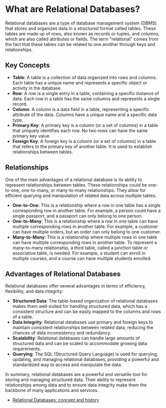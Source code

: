 # What are Relational Databases?

Relational databases are a type of database management system (DBMS) that stores and organizes data in a structured format called tables. These tables are made up of rows, also known as records or tuples, and columns, which are also called attributes or fields. The term "relational" comes from the fact that these tables can be related to one another through keys and relationships.

## Key Concepts

- **Table**: A table is a collection of data organized into rows and columns. Each table has a unique name and represents a specific object or activity in the database.
- **Row**: A row is a single entry in a table, containing a specific instance of data. Each row in a table has the same columns and represents a single record.
- **Column**: A column is a data field in a table, representing a specific attribute of the data. Columns have a unique name and a specific data type.
- **Primary Key**: A primary key is a column (or a set of columns) in a table that uniquely identifies each row. No two rows can have the same primary key value.
- **Foreign Key**: A foreign key is a column (or a set of columns) in a table that refers to the primary key of another table. It is used to establish relationships between tables.

## Relationships

One of the main advantages of a relational database is its ability to represent relationships between tables. These relationships could be one-to-one, one-to-many, or many-to-many relationships. They allow for efficient querying and manipulation of related data across multiple tables.

- **One-to-One**: This is a relationship where a row in one table has a single corresponding row in another table. For example, a person could have a single passport, and a passport can only belong to one person.
- **One-to-Many**: This is a relationship where a row in one table can have multiple corresponding rows in another table. For example, a customer can have multiple orders, but an order can only belong to one customer.
- **Many-to-Many**: This is a relationship where multiple rows in one table can have multiple corresponding rows in another table. To represent a many-to-many relationship, a third table, called a junction table or associative table, is needed. For example, a student can enroll in multiple courses, and a course can have multiple students enrolled.

## Advantages of Relational Databases

Relational databases offer several advantages in terms of efficiency, flexibility, and data integrity:

- **Structured Data**: The table-based organization of relational databases makes them well-suited for handling structured data, which has a consistent structure and can be easily mapped to the columns and rows of a table.
- **Data Integrity**: Relational databases use primary and foreign keys to maintain consistent relationships between related data, reducing the chances of data inconsistency and redundancy.
- **Scalability**: Relational databases can handle large amounts of structured data and can be scaled to accommodate growing data requirements.
- **Querying**: The SQL (Structured Query Language) is used for querying, updating, and managing relational databases, providing a powerful and standardized way to access and manipulate the data.

In summary, relational databases are a powerful and versatile tool for storing and managing structured data. Their ability to represent relationships among data and to ensure data integrity make them the backbone of many applications and services.

- [Relational Databases: concept and history](https://www.ibm.com/topics/relational-databases)